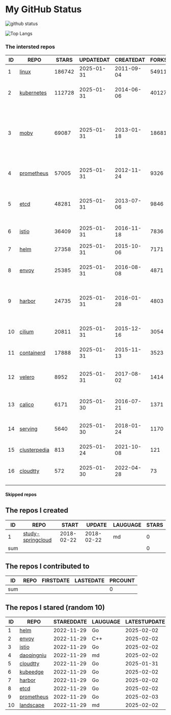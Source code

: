 # My GitHub Status

<img src="https://github-readme-stats-1.yihong0618.vercel.app/api?username=daoqingniu&show_icons=true&&&hide_title=true&count_private=true" alt="github status" />

![Top Langs](https://github-readme-stats-1.yihong0618.vercel.app/api/top-langs/?username=daoqingniu&layout=compact)

<!--START_SECTION:github_repos-->
### The intersted repos
| ID |                              REPO                               | STARS  | UPDATEDAT  | CREATEDAT  | FORKSCOUNT |                                                DESCRIPTIONS                                                |
|----|-----------------------------------------------------------------|--------|------------|------------|------------|------------------------------------------------------------------------------------------------------------|
|  1 | [linux](https://github.com/torvalds/linux)                      | 186742 | 2025-01-31 | 2011-09-04 |      54911 | Linux kernel source tree                                                                                   |
|  2 | [kubernetes](https://github.com/kubernetes/kubernetes)          | 112728 | 2025-01-31 | 2014-06-06 |      40127 | Production-Grade Container Scheduling and Management                                                       |
|  3 | [moby](https://github.com/moby/moby)                            |  69087 | 2025-01-31 | 2013-01-18 |      18681 | The Moby Project - a collaborative project for the container ecosystem to assemble container-based systems |
|  4 | [prometheus](https://github.com/prometheus/prometheus)          |  57005 | 2025-01-31 | 2012-11-24 |       9326 | The Prometheus monitoring system and time series database.                                                 |
|  5 | [etcd](https://github.com/etcd-io/etcd)                         |  48281 | 2025-01-31 | 2013-07-06 |       9846 | Distributed reliable key-value store for the most critical data of a distributed system                    |
|  6 | [istio](https://github.com/istio/istio)                         |  36409 | 2025-01-31 | 2016-11-18 |       7836 | Connect, secure, control, and observe services.                                                            |
|  7 | [helm](https://github.com/helm/helm)                            |  27358 | 2025-01-31 | 2015-10-06 |       7171 | The Kubernetes Package Manager                                                                             |
|  8 | [envoy](https://github.com/envoyproxy/envoy)                    |  25385 | 2025-01-31 | 2016-08-08 |       4871 | Cloud-native high-performance edge/middle/service proxy                                                    |
|  9 | [harbor](https://github.com/goharbor/harbor)                    |  24735 | 2025-01-31 | 2016-01-28 |       4803 | An open source trusted cloud native registry project that stores, signs, and scans content.                |
| 10 | [cilium](https://github.com/cilium/cilium)                      |  20811 | 2025-01-31 | 2015-12-16 |       3054 | eBPF-based Networking, Security, and Observability                                                         |
| 11 | [containerd](https://github.com/containerd/containerd)          |  17888 | 2025-01-31 | 2015-11-13 |       3523 | An open and reliable container runtime                                                                     |
| 12 | [velero](https://github.com/vmware-tanzu/velero)                |   8952 | 2025-01-31 | 2017-08-02 |       1414 | Backup and migrate Kubernetes applications and their persistent volumes                                    |
| 13 | [calico](https://github.com/projectcalico/calico)               |   6171 | 2025-01-30 | 2016-07-21 |       1371 | Cloud native networking and network security                                                               |
| 14 | [serving](https://github.com/knative/serving)                   |   5640 | 2025-01-30 | 2018-01-24 |       1170 | Kubernetes-based, scale-to-zero, request-driven compute                                                    |
| 15 | [clusterpedia](https://github.com/clusterpedia-io/clusterpedia) |    813 | 2025-01-24 | 2021-10-08 |        121 | The Encyclopedia of Kubernetes clusters                                                                    |
| 16 | [cloudtty](https://github.com/cloudtty/cloudtty)                |    572 | 2025-01-30 | 2022-04-28 |         73 | A Friendly Kubernetes CloudShell (Web Terminal) !                                                          |



#### Skipped repos
<!--END_SECTION:github_repos-->

<!--START_SECTION:my_github-->
## The repos I created
| ID  |                                 REPO                                 |   START    |   UPDATE   | LAUGUAGE | STARS |
|-----|----------------------------------------------------------------------|------------|------------|----------|-------|
|   1 | [study-springcloud](https://github.com/daoqingniu/study-springcloud) | 2018-02-22 | 2018-02-22 | md       |     0 |
| sum |                                                                      |            |            |          |     0 |

## The repos I contributed to
| ID  | REPO | FIRSTDATE | LASTEDATE | PRCOUNT |
|-----|------|-----------|-----------|---------|
| sum |      |           |           |       0 |

## The repos I stared (random 10)
| ID |                          REPO                          | STAREDDATE | LAUGUAGE | LATESTUPDATE |
|----|--------------------------------------------------------|------------|----------|--------------|
|  1 | [helm](https://github.com/helm/helm)                   | 2022-11-29 | Go       | 2025-02-02   |
|  2 | [envoy](https://github.com/envoyproxy/envoy)           | 2022-11-29 | C++      | 2025-02-02   |
|  3 | [istio](https://github.com/istio/istio)                | 2022-11-29 | Go       | 2025-02-02   |
|  4 | [daoqingniu](https://github.com/daoqingniu/daoqingniu) | 2022-11-29 | md       | 2025-02-02   |
|  5 | [cloudtty](https://github.com/cloudtty/cloudtty)       | 2022-11-29 | Go       | 2025-01-31   |
|  6 | [kubeedge](https://github.com/kubeedge/kubeedge)       | 2022-11-29 | Go       | 2025-02-02   |
|  7 | [harbor](https://github.com/goharbor/harbor)           | 2022-11-29 | Go       | 2025-02-02   |
|  8 | [etcd](https://github.com/etcd-io/etcd)                | 2022-11-29 | Go       | 2025-02-02   |
|  9 | [prometheus](https://github.com/prometheus/prometheus) | 2022-11-29 | Go       | 2025-02-03   |
| 10 | [landscape](https://github.com/cncf/landscape)         | 2022-11-29 | md       | 2025-02-02   |

<!--END_SECTION:my_github-->
